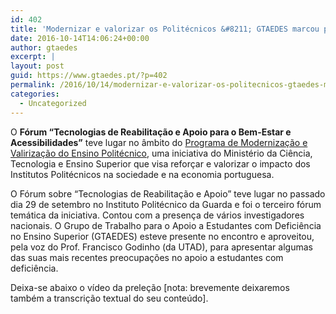 ```yaml
---
id: 402
title: 'Modernizar e valorizar os Politécnicos &#8211; GTAEDES marcou presença no debate'
date: 2016-10-14T14:06:24+00:00
author: gtaedes
excerpt: |
layout: post
guid: https://www.gtaedes.pt/?p=402
permalink: /2016/10/14/modernizar-e-valorizar-os-politecnicos-gtaedes-marcou-presenca-no-debate/
categories:
  - Uncategorized
---
```

O **Fórum &#8220;Tecnologias de Reabilitação e Apoio para o Bem-Estar e Acessibilidades&#8221;** teve lugar no âmbito do [Programa de Modernização e Valirização do Ensino Politécnico](http://www.portugal.gov.pt/pt/ministerios/mctes/docs/20160210-mctes-modern-politecnicos.aspx), uma iniciativa do Ministério da Ciência, Tecnologia e Ensino Superior que visa reforçar e valorizar o impacto dos Institutos Politécnicos na sociedade e na economia portuguesa.

O Fórum sobre &#8220;Tecnologias de Reabilitação e Apoio&#8221; teve lugar no passado dia 29 de setembro no Instituto Politécnico da Guarda e foi o terceiro fórum temática da iniciativa. Contou com a presença de vários investigadores nacionais. O Grupo de Trabalho para o Apoio a Estudantes com Deficiência no Ensino Superior (GTAEDES) esteve presente no encontro e aproveitou, pela voz do Prof. Francisco Godinho (da UTAD), para apresentar algumas das suas mais recentes preocupações no apoio a estudantes com deficiência.

Deixa-se abaixo o vídeo da preleção [nota: brevemente deixaremos também a transcrição textual do seu conteúdo].

<div style="margin:auto auto;text-align:center">
</div>

[](http://shina-pro.in.ua/)

[](http://tires-auto.com/)

[](http://tires-auto.com/)

[](http://koleso2000.com/)

[](http://shina-pro.in.ua/)

[](http://www.reformauto.ru/category/peugeot_5008_09)

[](http://www.reformauto.ru/category/vw_passat_cc_09)